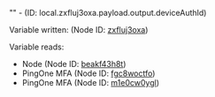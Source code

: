"" - (ID: local.zxfluj3oxa.payload.output.deviceAuthId)

Variable written:
 (Node ID: [zxfluj3oxa](../nodes/zxfluj3oxa.md))

Variable reads:
* Node (Node ID: [beakf43h8t](../nodes/beakf43h8t.md))
* PingOne MFA (Node ID: [fgc8woctfo](../nodes/fgc8woctfo.md))
* PingOne MFA (Node ID: [m1e0cw0ygl](../nodes/m1e0cw0ygl.md))

